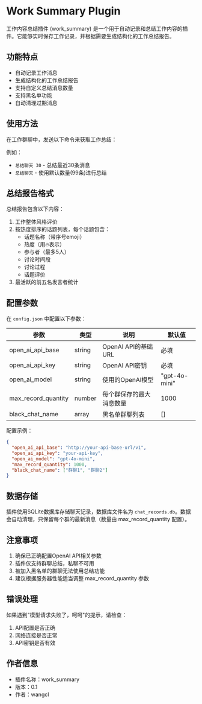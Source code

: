 # Work Summary Plugin

工作内容总结插件 (work_summary) 是一个用于自动记录和总结工作内容的插件。它能够实时保存工作记录，并根据需要生成结构化的工作总结报告。

## 功能特点

- 自动记录工作消息
- 生成结构化的工作总结报告
- 支持自定义总结消息数量
- 支持黑名单功能
- 自动清理过期消息

## 使用方法

在工作群聊中，发送以下命令来获取工作总结：

例如：
- `总结聊天 30` - 总结最近30条消息
- `总结聊天` - 使用默认数量(99条)进行总结

## 总结报告格式

总结报告包含以下内容：
1. 工作整体风格评价
2. 按热度排序的话题列表，每个话题包含：
   - 话题名称（带序号emoji）
   - 热度（用🔥表示）
   - 参与者（最多5人）
   - 讨论时间段
   - 讨论过程
   - 话题评价
3. 最活跃的前五名发言者统计

## 配置参数

在 `config.json` 中配置以下参数：

| 参数 | 类型 | 说明 | 默认值 |
|------|------|------|--------|
| open_ai_api_base | string | OpenAI API的基础URL | 必填 |
| open_ai_api_key | string | OpenAI API密钥 | 必填 |
| open_ai_model | string | 使用的OpenAI模型 | "gpt-4o-mini" |
| max_record_quantity | number | 每个群保存的最大消息数量 | 1000 |
| black_chat_name | array | 黑名单群聊列表 | [] |

配置示例：

```json
{
  "open_ai_api_base": "http://your-api-base-url/v1",
  "open_ai_api_key": "your-api-key",
  "open_ai_model": "gpt-4o-mini",
  "max_record_quantity": 1000,
  "black_chat_name": ["群聊1", "群聊2"]
}
```

## 数据存储

插件使用SQLite数据库存储聊天记录，数据库文件名为 `chat_records.db`。数据会自动清理，只保留每个群的最新消息（数量由 max_record_quantity 配置）。

## 注意事项

1. 确保已正确配置OpenAI API相关参数
2. 插件仅支持群聊总结，私聊不可用
3. 被加入黑名单的群聊无法使用总结功能
4. 建议根据服务器性能适当调整 max_record_quantity 参数

## 错误处理

如果遇到"模型请求失败了，呵呵"的提示，请检查：
1. API配置是否正确
2. 网络连接是否正常
3. API密钥是否有效

## 作者信息

- 插件名称：work_summary
- 版本：0.1
- 作者：wangcl
